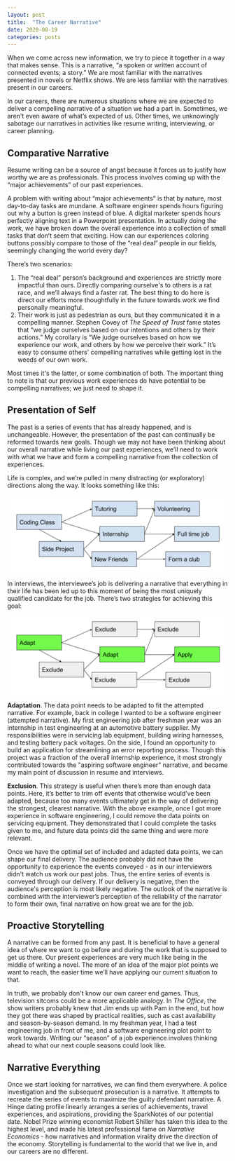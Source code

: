 ```yaml
---
layout: post
title:  "The Career Narrative"
date: 2020-08-19
categories: posts
---
```

When we come across new information, we try to piece it together in a way that makes sense. This is a narrative, “a spoken or written account of connected events; a story.” We are most familiar with the narratives presented in novels or Netflix shows. We are less familiar with the narratives present in our careers.

In our careers, there are numerous situations where we are expected to deliver a compelling narrative of a situation we had a part in. Sometimes, we aren't even aware of what’s expected of us. Other times, we unknowingly sabotage our narratives in activities like resume writing, interviewing, or career planning.

## Comparative Narrative
Resume writing can be a source of angst because it forces us to justify how worthy we are as professionals. This process involves coming up with the “major achievements” of our past experiences.

A problem with writing about “major achievements” is that by nature, most day-to-day tasks are mundane. A software engineer spends hours figuring out why a button is green instead of blue. A digital marketer spends hours perfectly aligning text in a Powerpoint presentation. In actually doing the work, we have broken down the overall experience into a collection of small tasks that don’t seem that exciting. How can our experiences coloring buttons possibly compare to those of the “real deal” people in our fields, seemingly changing the world every day?

There’s two scenarios:
1. The “real deal” person’s background and experiences are strictly more impactful than ours. Directly comparing ourselve's to others is a rat race, and we’ll always find a faster rat. The best thing to do here is direct our efforts more thoughtfully in the future towards work we find personally meaningful.
2. Their work is just as pedestrian as ours, but they communicated it in a compelling manner. Stephen Covey of *The Speed of Trust* fame states that “we judge ourselves based on our intentions and others by their actions.” My corollary is “We judge ourselves based on how we experience our work, and others by how we perceive their work.” It’s easy to consume others' compelling narratives while getting lost in the weeds of our own work.

Most times it's the latter, or some combination of both. The important thing to note is that our previous work experiences do have potential to be compelling narratives; we just need to shape it.

## Presentation of Self
The past is a series of events that has already happened, and is unchangeable. However, the presentation of the past can continually be reformed towards new goals. Though we may not have been thinking about our overall narrative while living our past experiences, we’ll need to work with what we have and form a compelling narrative from the collection of experiences.

Life is complex, and we’re pulled in many distracting (or exploratory) directions along the way. It looks something like this:

<img src="/assets/img/career-narrative-event.png" style="display: block; margin: auto;" />

In interviews, the interviewee’s job is delivering a narrative that everything in their life has been led up to this moment of being the most uniquely qualified candidate for the job. There’s two strategies for achieving this goal:

<img src="/assets/img/career-narrative-adapt.png" style="display: block; margin: auto;" />

**Adaptation**. The data point needs to be adapted to fit the attempted narrative. For example, back in college I wanted to be a software engineer (attempted narrative). My first engineering job after freshman year was an internship in test engineering at an automotive battery supplier. My responsibilities were in servicing lab equipment, building wiring harnesses, and testing battery pack voltages. On the side, I found an opportunity to build an application for streamlining an error reporting process. Though this project was a fraction of the overall internship experience, it most strongly contributed towards the "aspiring software engineer" narrative, and became my main point of discussion in resume and interviews.

**Exclusion**. This strategy is useful when there’s more than enough data points. Here, it’s better to trim off events that otherwise would’ve been adapted, because too many events ultimately get in the way of delivering the strongest, clearest narrative. With the above example, once I got more experience in software engineering, I could remove the data points on servicing equipment. They demonstrated that I could complete the tasks given to me, and future data points did the same thing and were more relevant.

Once we have the optimal set of included and adapted data points, we can shape our final delivery. The audience probably did not have the opportunity to experience the events conveyed - as in our interviewers didn't watch us work our past jobs. Thus, the entire series of events is conveyed through our delivery. If our delivery is negative, then the audience's perception is most likely negative. The outlook of the narrative is combined with the interviewer’s perception of the reliability of the narrator to form their own, final narrative on how great we are for the job.

## Proactive Storytelling
A narrative can be formed from any past. It is beneficial to have a general idea of where we want to go before and during the work that is supposed to get us there. Our present experiences are very much like being in the middle of writing a novel. The more of an idea of the major plot points we want to reach, the easier time we’ll have applying our current situation to that.

In truth, we probably don't know our own career end games. Thus, television sitcoms could be a more applicable analogy. In *The Office*, the show writers probably knew that Jim ends up with Pam in the end, but how they got there was shaped by practical realities, such as cast availability and season-by-season demand. In my freshman year, I had a test engineering job in front of me, and a software engineering plot point to work towards. Writing our “season” of a job experience involves thinking ahead to what our next couple seasons could look like.

## Narrative Everything
Once we start looking for narratives, we can find them everywhere. A police investigation and the subsequent prosecution is a narrative. It attempts to recreate the series of events to maximize the guilty defendant narrative. A Hinge dating profile linearly arranges a series of achievements, travel experiences, and aspirations, providing the SparkNotes of our potential date. Nobel Prize winning economist Robert Shiller has taken this idea to the highest level, and made his latest professional fame on *Narrative Economics* - how narratives and information virality drive the direction of the economy. Storytelling is fundamental to the world that we live in, and our careers are no different.
